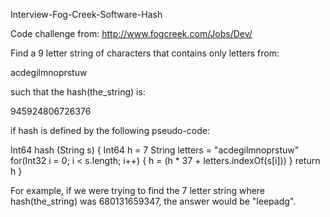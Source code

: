 Interview-Fog-Creek-Software-Hash

Code challenge from: http://www.fogcreek.com/Jobs/Dev/


Find a 9 letter string of characters that contains only letters from:

acdegilmnoprstuw

such that the hash(the_string) is:

945924806726376

if hash is defined by the following pseudo-code:

Int64 hash (String s) {
    Int64 h = 7
    String letters = "acdegilmnoprstuw"
    for(Int32 i = 0; i &lt; s.length; i++) {
        h = (h * 37 + letters.indexOf(s[i]))
    }
    return h
}

For example, if we were trying to find the 7 letter string where hash(the_string) was 680131659347, the answer would be "leepadg".